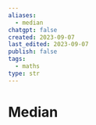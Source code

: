 ```yaml
---
aliases:
  - median
chatgpt: false
created: 2023-09-07
last_edited: 2023-09-07
publish: false
tags:
  - maths
type: str
---
```

# Median
